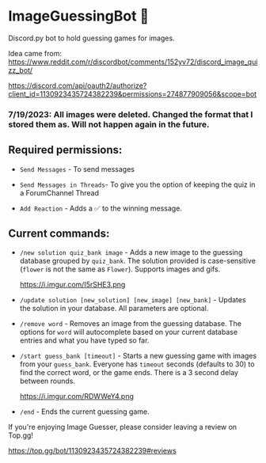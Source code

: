 # ImageGuessingBot 🎨
Discord.py bot to hold guessing games for images.

Idea came from:  https://www.reddit.com/r/discordbot/comments/152yv72/discord_image_quizz_bot/

https://discord.com/api/oauth2/authorize?client_id=1130923435724382239&permissions=274877909056&scope=bot

### 7/19/2023:  All images were deleted.  Changed the format that I stored them as.  Will not happen again in the future.

## Required permissions:

- `Send Messages` - To send messages

- `Send Messages in Threads`- To give you the option of keeping the quiz in a ForumChannel Thread

- `Add Reaction` - Adds a ✅ to the winning message.

## Current commands:

- `/new solution quiz_bank image` - Adds a new image to the guessing database grouped by `quiz_bank`.  The solution provided is case-sensitive (`flower` is not the same as `Flower`).  Supports images and gifs.

  https://i.imgur.com/I5rSHE3.png

- `/update solution [new_solution] [new_image] [new_bank]` - Updates the solution in your database.  All parameters are optional.

- `/remove word` - Removes an image from the guessing database.  The options for `word` will autocomplete based on your current database entries and what you have typed so far.

- `/start guess_bank [timeout]` - Starts a new guessing game with images from your `guess_bank`.  Everyone has `timeout` seconds (defaults to 30) to find the correct word, or the game ends.  There is a 3 second delay between rounds.

  https://i.imgur.com/RDWWeY4.png

- `/end` - Ends the current guessing game.


If you're enjoying Image Guesser, please consider leaving a review on Top.gg!

https://top.gg/bot/1130923435724382239#reviews
